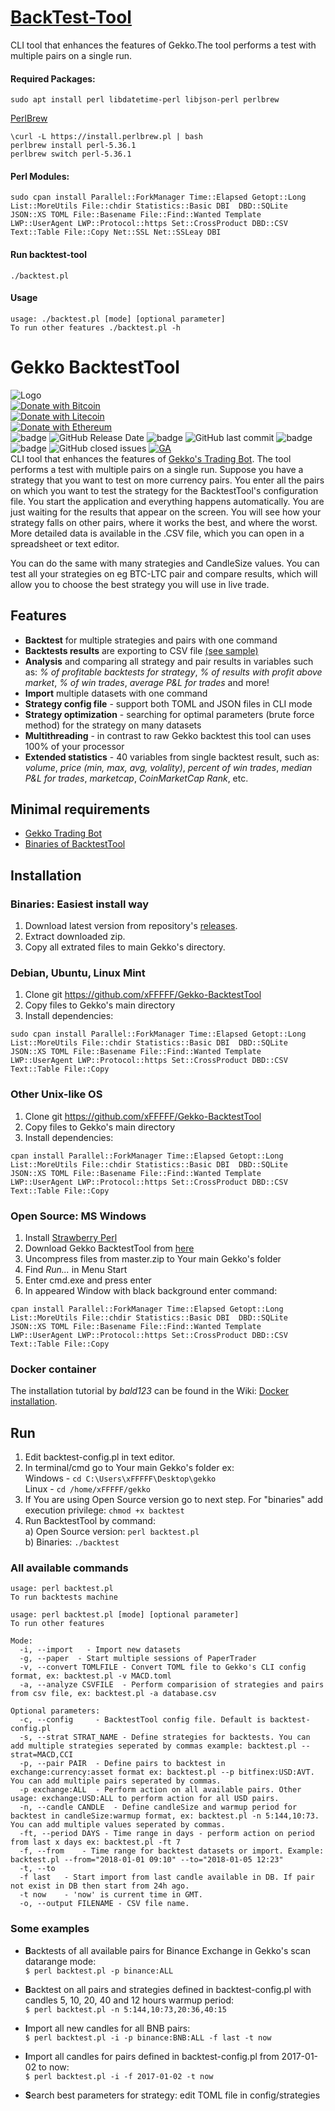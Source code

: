 # [BackTest-Tool](https://github.com/xFFFFF/Gekko-BacktestTool)
CLI tool that enhances the features of Gekko.The tool performs a test with multiple pairs on a single run.

#### Required Packages:
```
sudo apt install perl libdatetime-perl libjson-perl perlbrew
```

[PerlBrew](https://perlbrew.pl/)
```
\curl -L https://install.perlbrew.pl | bash
perlbrew install perl-5.36.1
perlbrew switch perl-5.36.1
```

#### Perl Modules:
```
sudo cpan install Parallel::ForkManager Time::Elapsed Getopt::Long List::MoreUtils File::chdir Statistics::Basic DBI  DBD::SQLite JSON::XS TOML File::Basename File::Find::Wanted Template LWP::UserAgent LWP::Protocol::https Set::CrossProduct DBD::CSV Text::Table File::Copy Net::SSL Net::SSLeay DBI
```

#### Run backtest-tool
```
./backtest.pl
```
#### Usage
```
usage: ./backtest.pl [mode] [optional parameter]
To run other features ./backtest.pl -h
```




# Gekko BacktestTool
![Logo](https://i.imgur.com/G3Dcv7i.png)   
[![Donate with Bitcoin](https://en.cryptobadges.io/badge/small/32G2cYTNFJ8heKUbALWSgGvYQikyJ9dHZp)](https://en.cryptobadges.io/donate/32G2cYTNFJ8heKUbALWSgGvYQikyJ9dHZp)   
[![Donate with Litecoin](https://en.cryptobadges.io/badge/small/LTJopH7Ko2UkWAUu2QmvKiQs4UPkcx1ion)](https://en.cryptobadges.io/donate/LTJopH7Ko2UkWAUu2QmvKiQs4UPkcx1ion)   
[![Donate with Ethereum](https://en.cryptobadges.io/badge/small/0x50b7611b6dC8a4073cB4eF12A6b045f644c3a3Aa)](https://en.cryptobadges.io/donate/0x50b7611b6dC8a4073cB4eF12A6b045f644c3a3Aa)   
![badge](https://img.shields.io/github/release/xFFFFF/Gekko-BacktestTool.svg) ![GitHub Release Date](https://img.shields.io/github/release-date/xFFFFF/Gekko-BacktestTool.svg) ![badge](https://img.shields.io/github/downloads/xFFFFF/Gekko-BacktestTool/total.svg) ![GitHub last commit](https://img.shields.io/github/last-commit/xFFFFF/Gekko-BacktestTool.svg) ![badge](https://img.shields.io/github/license/mashape/apistatus.svg) ![badge](https://img.shields.io/github/languages/code-size/xFFFFF/Gekko-BacktestTool.svg)  ![GitHub closed issues](https://img.shields.io/github/issues-closed/xFFFFF/Gekko-BacktestTool.svg) [![GA](https://ga-beacon.appspot.com/UA-118674108-3/r)](https://github.com/xFFFFF/Gekko-BacktestTool)    
CLI tool that enhances the features of [Gekko's Trading Bot](https://github.com/askmike/gekko). The tool performs a test with multiple pairs on a single run. Suppose you have a strategy that you want to test on more currency pairs. You enter all the pairs on which you want to test the strategy for the BacktestTool's configuration file. You start the application and everything happens automatically. You are just waiting for the results that appear on the screen. You will see how your strategy falls on other pairs, where it works the best, and where the worst. More detailed data is available in the .CSV file, which you can open in a spreadsheet or text editor.   
 
You can do the same with many strategies and CandleSize values. You can test all your strategies on eg BTC-LTC pair and compare results, which will allow you to choose the best strategy you will use in live trade.

## Features
- **Backtest** for multiple strategies and pairs with one command
- **Backtests results** are exporting to CSV file [(see sample)](https://github.com/xFFFFF/Gekko-BacktestTool/blob/master/sample_output.csv)
- **Analysis** and comparing all strategy and pair results in variables such as: *% of profitable backtests for strategy*, *% of results with profit above market*, *% of win trades*, *average P&L for trades* and more!   
- **Import** multiple datasets with one command
- **Strategy config file** - support both TOML and JSON files in CLI mode
- **Strategy optimization** - searching for optimal parameters (brute force method) for the strategy on many datasets
- **Multithreading** - in contrast to raw Gekko backtest this tool can uses 100% of your processor
- **Extended statistics** - 40 variables from single backtest result, such as: *volume*, *price (min, max, avg, volality)*, *percent of win trades*, *median P&L for trades*, *marketcap*, *CoinMarketCap Rank*, etc.   

## Minimal requirements
- [Gekko Trading Bot](https://github.com/universalbit-dev/gekko-m4)
- [Binaries of BacktestTool](https://github.com/xFFFFF/Gekko-BacktestTool/releases)

## Installation
### Binaries: Easiest install way
1. Download latest version from repository's [releases](https://github.com/xFFFFF/Gekko-BacktestTool/releases).  
2. Extract downloaded zip.   
3. Copy all extrated files to main Gekko's directory.   

### Debian, Ubuntu, Linux Mint
1. Clone git https://github.com/xFFFFF/Gekko-BacktestTool
2. Copy files to Gekko's main directory
3. Install dependencies: 
```
sudo cpan install Parallel::ForkManager Time::Elapsed Getopt::Long List::MoreUtils File::chdir Statistics::Basic DBI  DBD::SQLite JSON::XS TOML File::Basename File::Find::Wanted Template LWP::UserAgent LWP::Protocol::https Set::CrossProduct DBD::CSV Text::Table File::Copy  
```
### Other Unix-like OS
1. Clone git https://github.com/xFFFFF/Gekko-BacktestTool
2. Copy files to Gekko's main directory
3. Install dependencies:
```
cpan install Parallel::ForkManager Time::Elapsed Getopt::Long List::MoreUtils File::chdir Statistics::Basic DBI  DBD::SQLite JSON::XS TOML File::Basename File::Find::Wanted Template LWP::UserAgent LWP::Protocol::https Set::CrossProduct DBD::CSV Text::Table File::Copy
```   
### Open Source: MS Windows   
1. Install [Strawberry Perl](http://strawberryperl.com/)
2. Download Gekko BacktestTool from [here](https://github.com/xFFFFF/Gekko-BacktestTool/archive/master.zip)
3. Uncompress files from master.zip to Your main Gekko's folder
4. Find *Run...* in Menu Start
5. Enter cmd.exe and press enter
6. In appeared Window with black background enter command:
```
cpan install Parallel::ForkManager Time::Elapsed Getopt::Long List::MoreUtils File::chdir Statistics::Basic DBI  DBD::SQLite JSON::XS TOML File::Basename File::Find::Wanted Template LWP::UserAgent LWP::Protocol::https Set::CrossProduct DBD::CSV Text::Table File::Copy
```

### Docker container
The installation tutorial by *bald123* can be found in the Wiki: [Docker installation](https://github.com/xFFFFF/Gekko-BacktestTool/wiki/Docker-installation).

## Run 
1. Edit backtest-config.pl in text editor.  
2. In terminal/cmd go to Your main Gekko's folder ex:   
Windows - `cd C:\Users\xFFFFF\Desktop\gekko`   
Linux - `cd /home/xFFFFF/gekko`
3. If You are using Open Source version go to next step. For "binaries" add execution privilege: `chmod +x backtest`
4. Run BacktestTool by command:   
a) Open Source version: `perl backtest.pl`   
b) Binaries: `./backtest` 

### All available commands
```
usage: perl backtest.pl
To run backtests machine

usage: perl backtest.pl [mode] [optional parameter]
To run other features

Mode:
  -i, --import   - Import new datasets
  -g, --paper  - Start multiple sessions of PaperTrader
  -v, --convert TOMLFILE - Convert TOML file to Gekko's CLI config format, ex: backtest.pl -v MACD.toml
  -a, --analyze CSVFILE  - Perform comparision of strategies and pairs from csv file, ex: backtest.pl -a database.csv
  
Optional parameters:
  -c, --config     - BacktestTool config file. Default is backtest-config.pl
  -s, --strat STRAT_NAME - Define strategies for backtests. You can add multiple strategies seperated by commas example: backtest.pl --strat=MACD,CCI
  -p, --pair PAIR  - Define pairs to backtest in exchange:currency:asset format ex: backtest.pl --p bitfinex:USD:AVT. You can add multiple pairs seperated by commas.
  -p exchange:ALL  - Perform action on all available pairs. Other usage: exchange:USD:ALL to perform action for all USD pairs.
  -n, --candle CANDLE  - Define candleSize and warmup period for backtest in candleSize:warmup format, ex: backtest.pl -n 5:144,10:73. You can add multiple values seperated by commas.
  -ft, --period DAYS - Time range in days - perform action on period from last x days ex: backtest.pl -ft 7   
  -f, --from    - Time range for backtest datasets or import. Example: backtest.pl --from="2018-01-01 09:10" --to="2018-01-05 12:23"
  -t, --to
  -f last   - Start import from last candle available in DB. If pair not exist in DB then start from 24h ago.
  -t now    - 'now' is current time in GMT.
  -o, --output FILENAME - CSV file name.
```


### Some examples
- **B**acktests of all available pairs for Binance Exchange in Gekko's scan datarange mode:   
`$ perl backtest.pl -p binance:ALL`

- **B**acktest on all pairs and strategies defined in backtest-config.pl with candles 5, 10, 20, 40 and 12 hours warmup period:   
`$ perl backtest.pl -n 5:144,10:73,20:36,40:15`

- **I**mport all new candles for all BNB pairs:   
`$ perl backtest.pl -i -p binance:BNB:ALL -f last -t now`

- **I**mport all candles for pairs defined in backtest-config.pl from 2017-01-02 to now:   
`$ perl backtest.pl -i -f 2017-01-02 -t now`

- **S**earch best parameters for strategy: edit TOML file in config/strategies    
 
 

